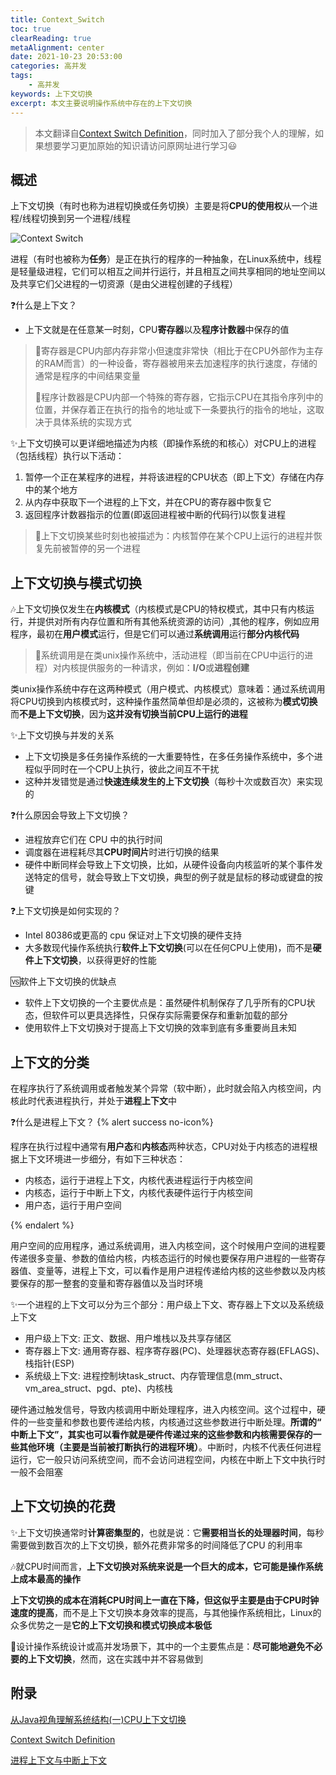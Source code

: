 ```yaml
---
title: Context_Switch
toc: true
clearReading: true
metaAlignment: center
date: 2021-10-23 20:53:00
categories: 高并发
tags: 
    - 高并发
keywords: 上下文切换
excerpt: 本文主要说明操作系统中存在的上下文切换
---
```

<!-- toc -->

> 本文翻译自[Context Switch Definition](http://www.linfo.org/context_switch.html)，同时加入了部分我个人的理解，如果想要学习更加原始的知识请访问原网址进行学习:smiley:

## 概述

上下文切换（有时也称为进程切换或任务切换）主要是将**CPU的使用权**从一个进程/线程切换到另一个进程/线程

![Context Switch](https://gitee.com/mingchaohu/blog-image/raw/master/image/context-switch.png)

进程（有时也被称为**任务**）是正在执行的程序的一种抽象，在Linux系统中，线程是轻量级进程，它们可以相互之间并行运行，并且相互之间共享相同的地址空间以及共享它们父进程的一切资源（是由父进程创建的子线程）

:question:什么是上下文？

- 上下文就是在任意某一时刻，CPU**寄存器**以及**程序计数器**中保存的值

> :book:寄存器是CPU内部内存非常小但速度非常快（相比于在CPU外部作为主存的RAM而言）的一种设备，寄存器被用来去加速程序的执行速度，存储的通常是程序的中间结果变量
>
> :book:程序计数器是CPU内部一个特殊的寄存器，它指示CPU在其指令序列中的位置，并保存着正在执行的指令的地址或下一条要执行的指令的地址，这取决于具体系统的实现方式

:sparkles:上下文切换可以更详细地描述为内核（即操作系统的和核心）对CPU上的进程（包括线程）执行以下活动：

1. 暂停一个正在某程序的进程，并将该进程的CPU状态（即上下文）存储在内存中的某个地方
2. 从内存中获取下一个进程的上下文，并在CPU的寄存器中恢复它
3. 返回程序计数器指示的位置(即返回进程被中断的代码行)以恢复进程

> :notebook:上下文切换某些时刻也被描述为：内核暂停在某个CPU上运行的进程并恢复先前被暂停的另一个进程

## 上下文切换与模式切换

:notes:上下文切换仅发生在**内核模式**（内核模式是CPU的特权模式，其中只有内核运行，并提供对所有内存位置和所有其他系统资源的访问）,其他的程序，例如应用程序，最初在**用户模式**运行，但是它们可以通过**系统调用**运行**部分内核代码**

> :book:系统调用是在类unix操作系统中，活动进程（即当前在CPU中运行的进程）对内核提供服务的一种请求，例如：**I/O**或**进程创建**

类unix操作系统中存在这两种模式（用户模式、内核模式）意味着：通过系统调用将CPU切换到内核模式时，这种操作虽然简单但却是必须的，这被称为**模式切换**而**不是上下文切换**，因为**这并没有切换当前CPU上运行的进程**

:sparkles:上下文切换与并发的关系

- 上下文切换是多任务操作系统的一大重要特性，在多任务操作系统中，多个进程似乎同时在一个CPU上执行，彼此之间互不干扰
- 这种并发错觉是通过**快速连续发生的上下文切换**（每秒十次或数百次）来实现的

:question:什么原因会导致上下文切换？

- 进程放弃它们在 CPU 中的执行时间
- 调度器在进程耗尽其**CPU时间片**时进行切换的结果
- 硬件中断同样会导致上下文切换，比如，从硬件设备向内核监听的某个事件发送特定的信号，就会导致上下文切换，典型的例子就是鼠标的移动或键盘的按键

:question:上下文切换是如何实现的？

- Intel 80386或更高的 cpu 保证对上下文切换的硬件支持
- 大多数现代操作系统执行**软件上下文切换**(可以在任何CPU上使用)，而不是**硬件上下文切换**，以获得更好的性能

:vs:软件上下文切换的优缺点

- 软件上下文切换的一个主要优点是：虽然硬件机制保存了几乎所有的CPU状态，但软件可以更具选择性，只保存实际需要保存和重新加载的部分
- 使用软件上下文切换对于提高上下文切换的效率到底有多重要尚且未知

## 上下文的分类

在程序执行了系统调用或者触发某个异常（软中断），此时就会陷入内核空间，内核此时代表进程执行，并处于**进程上下文**中

:question:什么是进程上下文？
{% alert success no-icon%}

程序在执行过程中通常有**用户态**和**内核态**两种状态，CPU对处于内核态的进程根据上下文环境进一步细分，有如下三种状态：

- 内核态，运行于进程上下文，内核代表进程运行于内核空间
- 内核态，运行于中断上下文，内核代表硬件运行于内核空间
- 用户态，运行于用户空间

{% endalert %}

用户空间的应用程序，通过系统调用，进入内核空间，这个时候用户空间的进程要传递很多变量、参数的值给内核，内核态运行的时候也要保存用户进程的一些寄存器值、变量等，进程上下文，可以看作是用户进程传递给内核的这些参数以及内核要保存的那一整套的变量和寄存器值以及当时环境

:sparkles:一个进程的上下文可以分为三个部分：用户级上下文、寄存器上下文以及系统级上下文

- 用户级上下文: 正文、数据、用户堆栈以及共享存储区
- 寄存器上下文: 通用寄存器、程序寄存器(PC)、处理器状态寄存器(EFLAGS)、栈指针(ESP)
- 系统级上下文: 进程控制块task_struct、内存管理信息(mm_struct、vm_area_struct、pgd、pte)、内核栈

硬件通过触发信号，导致内核调用中断处理程序，进入内核空间。这个过程中，硬件的一些变量和参数也要传递给内核，内核通过这些参数进行中断处理。**所谓的“ 中断上下文”，其实也可以看作就是硬件传递过来的这些参数和内核需要保存的一些其他环境（主要是当前被打断执行的进程环境）**。中断时，内核不代表任何进程运行，它一般只访问系统空间，而不会访问进程空间，内核在中断上下文中执行时一般不会阻塞

## 上下文切换的花费

:sparkles:上下文切换通常时**计算密集型的**，也就是说：它**需要相当长的处理器时间**，每秒需要做到数百次的上下文切换，额外花费非常多的时间降低了CPU 的利用率

:notes:就CPU时间而言，**上下文切换对系统来说是一个巨大的成本，它可能是操作系统上成本最高的操作**

**上下文切换的成本在消耗CPU时间上一直在下降，但这似乎主要是由于CPU时钟速度的提高**，而不是上下文切换本身效率的提高，与其他操作系统相比，Linux的众多优势之一是**它的上下文切换和模式切换成本极低**

:older_man:设计操作系统设计或高并发场景下，其中的一个主要焦点是：**尽可能地避免不必要的上下文切换**，然而，这在实践中并不容易做到

## 附录

[从Java视角理解系统结构(一)CPU上下文切换](http://ifeve.com/java-context-switch/)

[Context Switch Definition](http://www.linfo.org/context_switch.html)

[进程上下文与中断上下文](https://www.cnblogs.com/Anker/p/3269106.html)
